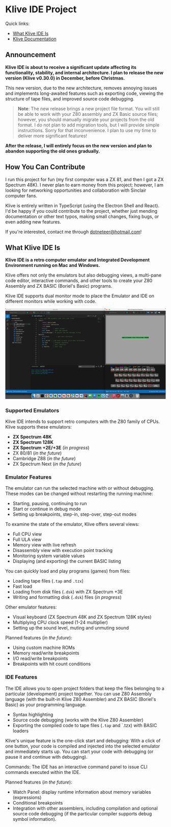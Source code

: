 # Klive IDE Project

Quick links:
- [What Klive IDE Is](#what-klive-ide-is)
- [Klive Documentation](https://dotneteer.github.io/kliveide/)

## Announcement

**Klive IDE is about to receive a significant update affecting its functionality, stability, and internal architecture. I plan to release the new version (Klive v0.30.0) in December, before Christmas.**

This new version, due to the new architecture, removes annoying issues and implements long-awaited features such as exporting code, viewing the structure of tape files, and improved source code debugging.

> **Note**: The new release brings a new project file format. You will still be able to work with your Z80 assembly and ZX Basic source files; however, you should manually migrate your projects from the old format. I do not plan to add migration tools, but I will provide simple instructions. Sorry for that inconvenience. I plan to use my time to deliver more significant features!

**After the release, I will entirely focus on the new version and plan to abandon supporting the old ones gradually.**

## How You Can Contribute

I run this project for fun (my first computer was a ZX 81, and then I got a ZX Spectrum 48K). I never plan to earn money from this project; however, I am looking for networking opportunities and collaboration with Sinclair computer fans.

Klive is entirely written in TypeScript (using the Electron Shell and React). I'd be happy if you could contribute to the project, whether just mending documentation or other text typos, making small changes, fixing bugs, or even adding new features.

If you're interested, contact me through dotneteer@hotmail.com!

## What Klive IDE Is

**Klive IDE is a retro computer emulator and Integrated Development Environment running on Mac and Windows.**

Klive offers not only the emulators but also debugging views, a multi-pane code editor, interactive commands, and other tools to create your Z80 Assembly and ZX BASIC (Boriel's Basic) programs.

Klive IDE supports dual monitor mode to place the Emulator and IDE on different monitors while working with code.

![Intro](/public/images/intro/klive-ide-intro.png)

### Supported Emulators

Klive IDE intends to support retro computers with the Z80 family of CPUs. Klive supports these emulators:

- **ZX Spectrum 48K**
- **ZX Spectrum 128K**
- **ZX Spectrum +2E/+3E** (*in progress*)
- ZX 80/81 (*in the future*)
- Cambridge Z88 (*in the future*)
- ZX Spectrum Next (*in the future*)

### Emulator Features

The emulator can run the selected machine with or without debugging. These modes can be changed without restarting the running machine:

- Starting, pausing, continuing to run
- Start or continue in debug mode
- Setting up breakpoints, step-in, step-over, step-out modes

To examine the state of the emulator, Klive offers several views:

- Full CPU view
- Full ULA view
- Memory view with live refresh
- Disassembly view with execution point tracking
- Monitoring system variable values
- Displaying (and exporting) the current BASIC listing

You can quickly load and play programs (games) from files:

- Loading tape files (`.tap` and `.tzx`)
- Fast load
- Loading from disk files (`.dsk`) with ZX Spectrum +3E
- Writing and formatting disk (`.dsk`) files (*in progress*)

Other emulator features:

- Visual keyboard (ZX Spectrum 48K and ZX Spectrum 128K styles)
- Multiplying CPU clock speed (1-24 multiplier)
- Setting up the sound level, muting and unmuting sound

Planned features (*in the future*):

- Using custom machine ROMs
- Memory read/write breakpoints
- I/O read/write breakpoints
- Breakpoints with hit count conditions

### IDE Features

The IDE allows you to open project folders that keep the files belonging to a particular (development) project together. You can use Z80 Assembly language (with the built-in Klive Z80 Assembler) and ZX BASIC (Boriel's Basic) as your programming language.

- Syntax highlighting
- Source code debugging (works with the Klive Z80 Assembler)
- Exporting the compiled code to tape files (`.tap` and `.tzx) with BASIC loaders

Klive's unique feature is the one-click start and debugging: With a click of one button, your code is compiled and injected into the selected emulator and immediately starts up. You can start your code with debugging (or pause it and continue with debugging).

Commands: The IDE has an interactive command panel to issue CLI commands executed within the IDE.

Planned features (*in the future*):

- Watch Panel: display runtime information about memory variables (expressions)
- Conditional breakpoints
- Integration with other assemblers, including compilation and optional source code debugging (if the particular compiler supports debug symbol information).



